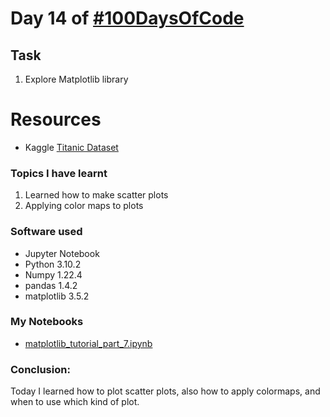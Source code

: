 # Day 14 of [#100DaysOfCode](https://twitter.com/Param3021/status/1537358511981887489)

## Task
1. Explore Matplotlib library

# Resources
- Kaggle [Titanic Dataset](https://www.kaggle.com/competitions/titanic/data?select=train.csv)

### Topics I have learnt
1. Learned how to make scatter plots
2. Applying color maps to plots

### Software used
- Jupyter Notebook
- Python 3.10.2
- Numpy 1.22.4
- pandas 1.4.2
- matplotlib 3.5.2

### My Notebooks
- [matplotlib_tutorial_part_7.ipynb](./matplotlib_tutorial_part_7.ipynb)

### Conclusion:
Today I learned how to plot scatter plots, also how to apply colormaps, and when to use which kind of plot.